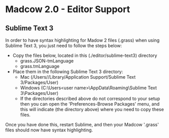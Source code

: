 # Madcow 2.0 - Editor Support

## Sublime Text 3

In order to have syntax highlighting for Madow 2 files (.grass) when using Sublime Text 3, you just need to follow the steps below:

* Copy the files below, located in this (./editor/sublime-text3) directory
    * grass.JSON-tmLanguage
    * grass.tmLanguage
* Place them in the following Sublime Text 3 directory:
    * Mac (/Users/<user name>/Library/Application Support/Sublime Text 3/Packages/User)
    * Windows (C:\Users\<user name>\AppData\Roaming\Sublime Text 3\Packages/User)
    * If the directories described above do not correspond to your setup then you can open the 'Preferences-Browse Packages' menu, and this will indicate (the directory above) where you need to copy these files.
    
Once you have done this, restart Sublime, and then your Madcow '.grass' files should now have syntax highlighting.